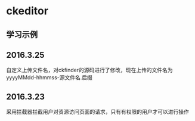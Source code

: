 # ckeditor
## 学习示例

## 2016.3.25

自定义上传文件名，对ckfinder的源码进行了修改，现在上传的文件名为yyyyMMdd-hhmmss-源文件名.后缀

## 2016.3.23 

采用拦截器拦截用户对资源访问页面的请求，只有有权限的用户才可以进行操作

